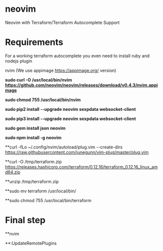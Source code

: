 # neovim
Neovim with Terraform/Terraform Autocomplete Support

# Requirements 

For a working terraform autocomplete you even need to install  ruby and nodejs plugin

nvim (We use appimage https://appimage.org/ version)

**sudo curl -O /usr/local/bin/nvim https://github.com/neovim/neovim/releases/download/v0.4.3/nvim.appimage**

**sudo chmod 755 /usr/local/bin/nvim**

**sudo pip2 install --upgrade neovim sexpdata websocket-client**

**sudo pip3 install --upgrade neovim sexpdata websocket-client**

**sudo gem install json neovim**

**sudo npm install -g neovim**

**curl -fLo ~/.config/nvim/autoload/plug.vim --create-dirs https://raw.githubusercontent.com/junegunn/vim-plug/master/plug.vim

**curl -O /tmp/terraform.zip https://releases.hashicorp.com/terraform/0.12.16/terraform_0.12.16_linux_amd64.zip

**unzip /tmp/terraform.zip

**sudo mv terraform /usr/local/bin/

**sudo chmod 755 /usr/local/bin/terraform


# Final step
**nvim

**:UpdateRemotePlugins  





